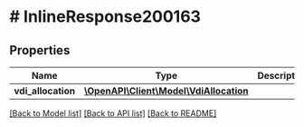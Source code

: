 # # InlineResponse200163

## Properties

Name | Type | Description | Notes
------------ | ------------- | ------------- | -------------
**vdi_allocation** | [**\OpenAPI\Client\Model\VdiAllocation**](VdiAllocation.md) |  | [optional]

[[Back to Model list]](../../README.md#models) [[Back to API list]](../../README.md#endpoints) [[Back to README]](../../README.md)
